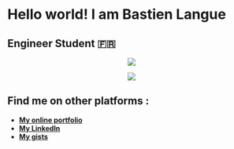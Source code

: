 # Hello world! I am Bastien Langue
## Engineer Student 🇫🇷

<p align="center">
  <img src="https://github-readme-stats.vercel.app/api/top-langs/?username=blangue&exclude_repo=blangue&count_private=true&layout=compact&theme=monokai"/>
</p>

<p align="center">
  <img src="https://github-readme-stats.vercel.app/api?username=blangue&show_icons=true&count_private=true&theme=radical"/>
</p>

## Find me on other platforms :
* <a href="https://www.bastien.pw" target="_blank" rel="noopener noreferrer"> <b>My online portfolio</b> </a>
* <a href="https://www.linkedin.com/in/bastien-langue/" target="_blank" rel="noopener noreferrer"> <b>My LinkedIn </b></a>
* <a href="https://gist.github.com/blangue" target="_blank" rel="noopener noreferrer"> <b>My gists</b></a>
